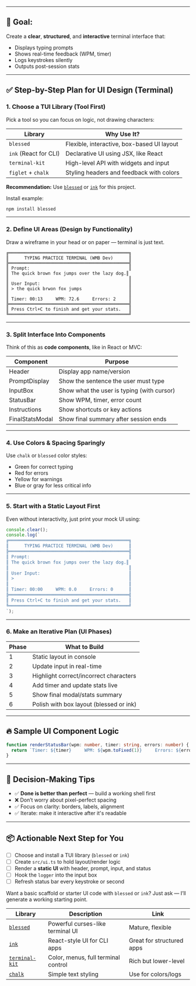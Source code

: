 
---

## 🎯 Goal:

Create a **clear**, **structured**, and **interactive** terminal interface that:

* Displays typing prompts
* Shows real-time feedback (WPM, timer)
* Logs keystrokes silently
* Outputs post-session stats

---

## ✅ Step-by-Step Plan for UI Design (Terminal)

### 1. **Choose a TUI Library (Tool First)**

Pick a tool so you can focus on logic, not drawing characters:

| Library               | Why Use It?                                |
| --------------------- | ------------------------------------------ |
| `blessed`             | Flexible, interactive, box-based UI layout |
| `ink` (React for CLI) | Declarative UI using JSX, like React       |
| `terminal-kit`        | High-level API with widgets and input      |
| `figlet` + `chalk`    | Styling headers and feedback with colors   |

**Recommendation:** Use [`blessed`](https://github.com/chjj/blessed) or [`ink`](https://github.com/vadimdemedes/ink) for this project.

Install example:

```bash
npm install blessed
```

---

### 2. **Define UI Areas (Design by Functionality)**

Draw a wireframe in your head or on paper — terminal is just text.

```
╔══════════════════════════════════════════════╗
║      TYPING PRACTICE TERMINAL (WMB Dev)      ║
╠══════════════════════════════════════════════╣
║ Prompt:                                      ║
║ The quick brown fox jumps over the lazy dog.║
║                                              ║
║ User Input:                                  ║
║ > the quick brwon fox jumps                  ║
║                                              ║
║ Timer: 00:13     WPM: 72.6     Errors: 2     ║
╠══════════════════════════════════════════════╣
║ Press Ctrl+C to finish and get your stats.   ║
╚══════════════════════════════════════════════╝
```

---

### 3. **Split Interface Into Components**

Think of this as **code components**, like in React or MVC:

| Component       | Purpose                                    |
| --------------- | ------------------------------------------ |
| Header          | Display app name/version                   |
| PromptDisplay   | Show the sentence the user must type       |
| InputBox        | Show what the user is typing (with cursor) |
| StatusBar       | Show WPM, timer, error count               |
| Instructions    | Show shortcuts or key actions              |
| FinalStatsModal | Show final summary after session ends      |

---

### 4. **Use Colors & Spacing Sparingly**

Use `chalk` or `blessed` color styles:

* Green for correct typing
* Red for errors
* Yellow for warnings
* Blue or gray for less critical info

---

### 5. **Start with a Static Layout First**

Even without interactivity, just print your mock UI using:

```ts
console.clear();
console.log(`
╔══════════════════════════════════════════════╗
║      TYPING PRACTICE TERMINAL (WMB Dev)      ║
╠══════════════════════════════════════════════╣
║ Prompt:                                      ║
║ The quick brown fox jumps over the lazy dog.║
║                                              ║
║ User Input:                                  ║
║ >                                            ║
║                                              ║
║ Timer: 00:00     WPM: 0.0     Errors: 0      ║
╠══════════════════════════════════════════════╣
║ Press Ctrl+C to finish and get your stats.   ║
╚══════════════════════════════════════════════╝
`);
```

---

### 6. **Make an Iterative Plan (UI Phases)**

| Phase | What to Build                           |
| ----- | --------------------------------------- |
| 1     | Static layout in console                |
| 2     | Update input in real-time               |
| 3     | Highlight correct/incorrect characters  |
| 4     | Add timer and update stats live         |
| 5     | Show final modal/stats summary          |
| 6     | Polish with box layout (blessed or ink) |

---

## 🔥 Sample UI Component Logic

```ts
function renderStatusBar(wpm: number, timer: string, errors: number) {
  return `Timer: ${timer}     WPM: ${wpm.toFixed(1)}     Errors: ${errors}`;
}
```

---

## 🧭 Decision-Making Tips

* ✅ **Done is better than perfect** — build a working shell first
* ❌ Don’t worry about pixel-perfect spacing
* ✅ Focus on clarity: borders, labels, alignment
* ✅ Iterate: make it interactive after it's readable

---

## 📦 Actionable Next Step for You

* [ ] Choose and install a TUI library (`blessed` or `ink`)
* [ ] Create `src/ui.ts` to hold layout/render logic
* [ ] Render a **static UI** with header, prompt, input, and status
* [ ] Hook the `logger` into the input box
* [ ] Refresh status bar every keystroke or second

Want a basic scaffold or starter UI code with `blessed` or `ink`? Just ask — I’ll generate a working starting point.



| Library                                                   | Description                         | Link                      |
| --------------------------------------------------------- | ----------------------------------- | ------------------------- |
| [`blessed`](https://github.com/chjj/blessed)              | Powerful curses-like terminal UI    | Mature, flexible          |
| [`ink`](https://github.com/vadimdemedes/ink)              | React-style UI for CLI apps         | Great for structured apps |
| [`terminal-kit`](https://github.com/cronvel/terminal-kit) | Color, menus, full terminal control | Rich but lower-level      |
| [`chalk`](https://github.com/chalk/chalk)                 | Simple text styling                 | Use for colors/logs       |
